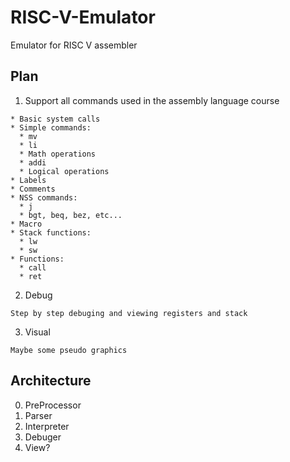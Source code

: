 # RISC-V-Emulator
Emulator for RISC V assembler

## Plan
  1. Support all commands used in the assembly language course

    * Basic system calls
    * Simple commands:
      * mv
      * li
      * Math operations
      * addi
      * Logical operations
    * Labels
    * Comments
    * NSS commands:
      * j
      * bgt, beq, bez, etc...
    * Macro
    * Stack functions:
      * lw
      * sw
    * Functions:
      * call
      * ret

  2. Debug

    Step by step debuging and viewing registers and stack

  3. Visual

    Maybe some pseudo graphics

## Architecture

  0. PreProcessor
  1. Parser 
  2. Interpreter 
  3. Debuger
  4. View?  
